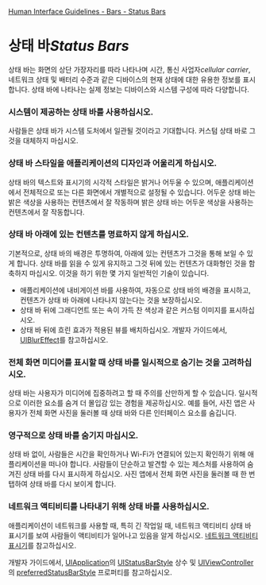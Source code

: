 [Human Interface Guidelines - Bars - Status Bars](https://developer.apple.com/design/human-interface-guidelines/ios/bars/status-bars/)

# 상태 바*Status Bars*

상태 바는 화면의 상단 가장자리를 따라 나타나며 시간, 통신 사업자*cellular carrier*, 네트워크 상태 및 배터리 수준과 같은 디바이스의 현재 상태에 대한 유용한 정보를 표시합니다. 상태 바에 나타나는 실제 정보는 디바이스와 시스템 구성에 따라 다양합니다.

### 시스템이 제공하는 상태 바를 사용하십시오.

사람들은 상태 바가 시스템 도처에서 일관될 것이라고 기대합니다. 커스텀 상태 바로 그것을 대체하지 마십시오.

### 상태 바 스타일을 애플리케이션의 디자인과 어울리게 하십시오.

상태 바의 텍스트와 표시기의 시각적 스타일은 밝거나 어두울 수 있으며, 애플리케이션에서 전체적으로 또는 다른 화면에서 개별적으로 설정될 수 있습니다. 어두운 상태 바는 밝은 색상을 사용하는 컨텐츠에서 잘 작동하며 밝은 상태 바는 어두운 색상을 사용하는 컨텐츠에서 잘 작동합니다.

### 상태 바 아래에 있는 컨텐츠를 명료하지 않게 하십시오.

기본적으로, 상태 바의 배경은 투명하여, 아래에 있는 컨텐츠가 그것을 통해 보일 수 있게 합니다. 상태 바를 읽을 수 있게 유지하고 그것 뒤에 있는 컨텐츠가 대화형인 것을 함축하지 마십시오. 이것을 하기 위한 몇 가지 일반적인 기술이 있습니다.

- 애플리케이션에 내비게이션 바를 사용하여, 자동으로 상태 바의 배경을 표시하고, 컨텐츠가 상태 바 아래에 나타나지 않는다는 것을 보장하십시오.
- 상태 바 뒤에 그래디언트 또는 속이 가득 찬 색상과 같은 커스텀 이미지를 표시하십시오.
- 상태 바 뒤에 흐린 효과가 적용된 뷰를 배치하십시오. 개발자 가이드에서, [UIBlurEffect](https://developer.apple.com/documentation/uikit/uiblureffect)를 참고하십시오.

### 전체 화면 미디어를 표시할 때 상태 바를 일시적으로 숨기는 것을 고려하십시오.

상태 바는 사용자가 미디어에 집중하려고 할 때 주의를 산만하게 할 수 있습니다. 일시적으로 이러한 요소를 숨겨 더 몰입감 있는 경험을 제공하십시오. 예를 들어, 사진 앱은 사용자가 전체 화면 사진을 둘러볼 때 상태 바와 다른 인터페이스 요소를 숨깁니다.

### 영구적으로 상태 바를 숨기지 마십시오.

상태 바 없이, 사람들은 시간을 확인하거나 Wi-Fi가 연결되어 있는지 확인하기 위해 애플리케이션을 떠나야 합니다. 사람들이 단순하고 발견할 수 있는 제스처를 사용하여 숨겨진 상태 바를 다시 표시하게 하십시오. 사진 앱에서 전체 화면 사진을 둘러볼 때 한 번 탭하여 상태 바를 다시 보이게 합니다.

### 네트워크 액티비티를 나타내기 위해 상태 바를 사용하십시오.

애플리케이션이 네트워크를 사용할 때, 특히 긴 작업일 때, 네트워크 액티비티 상태 바 표시기를 보여 사람들이 액티비티가 일어나고 있음을 알게 하십시오. [네트워크 액티비티 표시기](https://developer.apple.com/design/human-interface-guidelines/ios/controls/progress-indicators/#network-activity-indicators)를 참고하십시오.

개발자 가이드에서, [UIApplication](https://developer.apple.com/documentation/uikit/uiapplication)의 [UIStatusBarStyle](https://developer.apple.com/documentation/uikit/uistatusbarstyle) 상수 및 [UIViewController](https://developer.apple.com/documentation/uikit/uiviewcontroller)의 [preferredStatusBarStyle](https://developer.apple.com/documentation/uikit/uiviewcontroller/1621416-preferredstatusbarstyle) 프로퍼티를 참고하십시오.